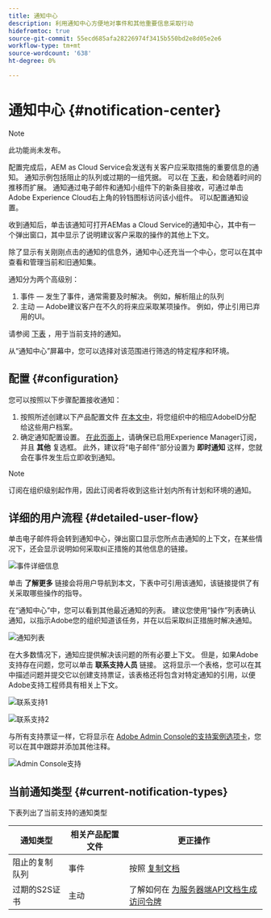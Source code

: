 ```yaml
---
title: 通知中心
description: 利用通知中心方便地对事件和其他重要信息采取行动
hidefromtoc: true
source-git-commit: 55ecd685afa28226974f3415b550bd2e8d05e2e6
workflow-type: tm+mt
source-wordcount: '638'
ht-degree: 0%

---
```



# 通知中心 {#notification-center}

>[!NOTE]
>此功能尚未发布。

配置完成后，AEM as Cloud Service会发送有关客户应采取措施的重要信息的通知。 通知示例包括阻止的队列或过期的一组凭据。 可以在 [下表](#current-notification-types)，和会随着时间的推移而扩展。 通知通过电子邮件和通知小组件下的新条目接收，可通过单击Adobe Experience Cloud右上角的铃铛图标访问该小组件。 可以配置通知设置。

收到通知后，单击该通知可打开AEMas a Cloud Service的通知中心，其中有一个弹出窗口，其中显示了说明建议客户采取的操作的其他上下文。

除了显示有关刚刚点击的通知的信息外，通知中心还充当一个中心，您可以在其中查看和管理当前和旧通知集。 <!-- It can be accessed directly at the url TBD (Alexandru: I'm intentionally keeping it TBD for now so customers don't find it) -->

通知分为两个高级别：

1. 事件 — 发生了事件，通常需要及时解决。 例如，解析阻止的队列
1. 主动 — Adobe建议客户在不久的将来应采取某项操作。 例如，停止引用已弃用的UI。

请参阅 [下表](#current-notification-types) ，用于当前支持的通知。

从“通知中心”屏幕中，您可以选择对该范围进行筛选的特定程序和环境。

## 配置 {#configuration}

您可以按照以下步骤配置接收通知：

1. 按照所述创建以下产品配置文件 [在本文中](/help/journey-onboarding/notification-profiles.md)，将您组织中的相应AdobeID分配给这些用户档案。
1. 确定通知配置设置。 [在此页面上](https://experience.adobe.com/preferences/notification-section)，请确保已启用Experience Manager订阅，并且 **其他** 复选框。 此外，建议将“电子邮件”部分设置为 **即时通知** 这样，您就会在事件发生后立即收到通知。

>[!NOTE]
>订阅在组织级别起作用，因此订阅者将收到这些计划内所有计划和环境的通知。

## 详细的用户流程 {#detailed-user-flow}

单击电子邮件将会转到通知中心，弹出窗口显示您所点击通知的上下文，在某些情况下，还会显示说明如何采取纠正措施的其他信息的链接。

![事件详细信息](/help/operations/assets/incident-details.png)

单击 **了解更多** 链接会将用户导航到本文，下表中可引用该通知，该链接提供了有关采取哪些操作的指导。

在“通知中心”中，您可以看到其他最近通知的列表。 建议您使用“操作”列表确认通知，以指示Adobe您的组织知道该任务，并在以后采取纠正措施时解决通知。

![通知列表](/help/operations/assets/notification-list.png)

在大多数情况下，通知应提供解决该问题的所有必要上下文。 但是，如果Adobe支持存在问题，您可以单击 **联系支持人员** 链接。 这将显示一个表格，您可以在其中描述问题并提交它以创建支持票证，该表格还将包含对特定通知的引用，以便Adobe支持工程师具有相关上下文。

![联系支持1](/help/operations/assets/contact-support1.png)

![联系支持2](/help/operations/assets/contact-support2.png)

与所有支持票证一样，它将显示在 [Adobe Admin Console的支持案例选项卡](https://helpx.adobe.com/enterprise/using/support-for-enterprise.html)，您可以在其中跟踪并添加其他注释。

![Admin Console支持](/help/operations/assets/admin-console-support.png)

## 当前通知类型 {#current-notification-types}

下表列出了当前支持的通知类型

| 通知类型 | 相关产品配置文件 | 更正操作 |
|---|---|---|
| 阻止的复制队列 | 事件 | 按照 [复制文档](/help/operations/replication.md#troubleshooting) |
| 过期的S2S证书 | 主动 | 了解如何在 [为服务器端API文档生成访问令牌](/help/implementing/developing/introduction/generating-access-tokens-for-server-side-apis.md#refresh-credentials) |
